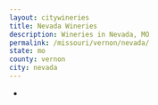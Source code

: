 ```yaml
---
layout: citywineries
title: Nevada Wineries
description: Wineries in Nevada, MO
permalink: /missouri/vernon/nevada/
state: mo
county: vernon
city: nevada
---
```

-
